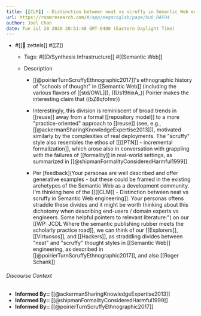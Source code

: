 ```yaml
---
title: [[CLM]] - Distinction between neat vs scruffy in Semantic Web engineering
url: https://roamresearch.com/#/app/megacoglab/page/ku0_RAFO4
author: Joel Chan
date: Tue Jul 28 2020 20:51:48 GMT-0400 (Eastern Daylight Time)
---
```


- #[[🌲 zettels]] #[[Z]]

    - Tags: #[[D/Synthesis Infrastructure]] #[[Semantic Web]]

    - Description

        - [[@poirierTurnScruffyEthnographic2017]]'s ethnographic history of "schools of thought" in [[Semantic Web]] (including the various flavors of [[std/OWL]]), ((Us19hixA_)) Poirier makes the interesting claim that ((bZ8qfofmr))

        - Interestingly, this division is reminiscent of broad trends in [[reuse]] away from a formal [[repository model]] to a more "practice-oriented" approach to [[reuse]] (see, e.g., [[@ackermanSharingKnowledgeExpertise2013]]), motivated similarly by the complexities of real deployments. The "scruffy" style also resembles the ethos of [[[[PTN]] - incremental formalization]], which arose also in conversation with grappling with the failures of [[formality]] in real-world settings, as summarized in [[@shipmanFormalityConsideredHarmful1999]]

        - Per [feedback](Your personas are well described and offer generative examples - but these could be framed in the existing archetypes of the Semantic Web as a development community. I'm thinking here of the [[[[CLM]] - Distinction between neat vs scruffy in Semantic Web engineering]]. Your personas oftens straddle these divides and it might be worth thinking about this dichotomy when describing end-users / domain experts vs engineers. Some helpful pointers to relevant literature:") on our [[WP: JCDL Where the semantic publishing rubber meets the scholarly practice road]], we can think of our [[Explorers]], [[Virtuosos]], and [[Hackers]], as straddling divides between "neat" and "scruffy" thought styles in [[Semantic Web]] engineering, as described in [[@poirierTurnScruffyEthnographic2017]], and also [[Roger Schank]]

###### Discourse Context

- **Informed By::** [[@ackermanSharingKnowledgeExpertise2013]]
- **Informed By::** [[@shipmanFormalityConsideredHarmful1999]]
- **Informed By::** [[@poirierTurnScruffyEthnographic2017]]
